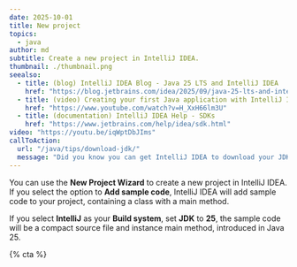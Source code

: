 ```yaml
---
date: 2025-10-01
title: New project
topics:
  - java
author: md
subtitle: Create a new project in IntelliJ IDEA.
thumbnail: ./thumbnail.png
seealso:
  - title: (blog) IntelliJ IDEA Blog - Java 25 LTS and IntelliJ IDEA
    href: "https://blog.jetbrains.com/idea/2025/09/java-25-lts-and-intellij-idea/"
  - title: (video) Creating your first Java application with IntelliJ IDEA
    href: "https://www.youtube.com/watch?v=H_XxH66lm3U"
  - title: (documentation) IntelliJ IDEA Help - SDKs
    href: "https://www.jetbrains.com/help/idea/sdk.html"
video: "https://youtu.be/iqWptDbJIms"
callToAction:
  url: "/java/tips/download-jdk/"
  message: "Did you know you can get IntelliJ IDEA to download your JDK too?"
---
```


You can use the **New Project Wizard** to create a new project in IntelliJ IDEA. If you select the option to **Add sample code**, IntelliJ IDEA will add sample code to your project, containing a class with a main method.

If you select **IntelliJ** as your **Build system**, set **JDK** to **25**, the sample code will be a compact source file and instance main method, introduced in Java 25.

{% cta %}

